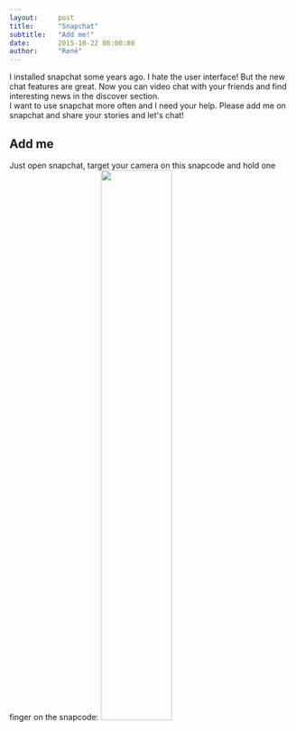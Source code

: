 ```yaml
---
layout:     post
title:      "Snapchat"
subtitle:   "Add me!"
date:       2015-10-22 08:00:00
author:     "René"
---
```

<p>I installed snapchat some years ago. I hate the user interface! But the new chat features are great. Now you can video chat with your friends and find interesting news in the discover section.
<br>I want to use snapchat more often and I need your help. Please add me on snapchat and share your stories and let's chat!

<h2>Add me</h2>
<p>Just open snapchat, target your camera on this snapcode and hold one finger on the snapcode:
<img src="{{ site.url }}/img/snapcode.png" width="50%"/>
